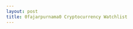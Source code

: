 ```yaml
---
layout: post
title: 0fajarpurnama0 Cryptocurrency Watchlist
---
```


<div id="coingecko"></div>

<script>
function loadXMLDoc() {
  var xhttp = new XMLHttpRequest();
  xhttp.onreadystatechange = function() {
    if (this.readyState == 4 && this.status == 200) {
      document.getElementById("coingecko").innerHTML =
      this.responseText;
    }
  };
  xhttp.open("GET", "https://0fajarpurnama0.github.io/assets/txt/coingeckowidget.txt", true);
  xhttp.send();
}

loadXMLDoc();
</script>